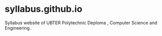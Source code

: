 # syllabus.github.io
Syllabus website of UBTER Polytechnic Deploma , Computer Science and Engineering.

